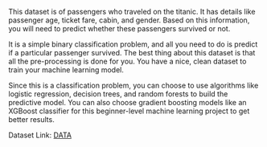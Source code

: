 This dataset is of passengers who traveled on the titanic. It has details like passenger age, ticket fare, cabin, and gender. Based on this information, you will need to predict whether these passengers survived or not.

It is a simple binary classification problem, and all you need to do is predict if a particular passenger survived. The best thing about this dataset is that all the pre-processing is done for you. You have a nice, clean dataset to train your machine learning model.

Since this is a classification problem, you can choose to use algorithms like logistic regression, decision trees, and random forests to build the predictive model. You can also choose gradient boosting models like an XGBoost classifier for this beginner-level machine learning project to get better results.

Dataset Link: [DATA](https://www.kaggle.com/c/titanic)